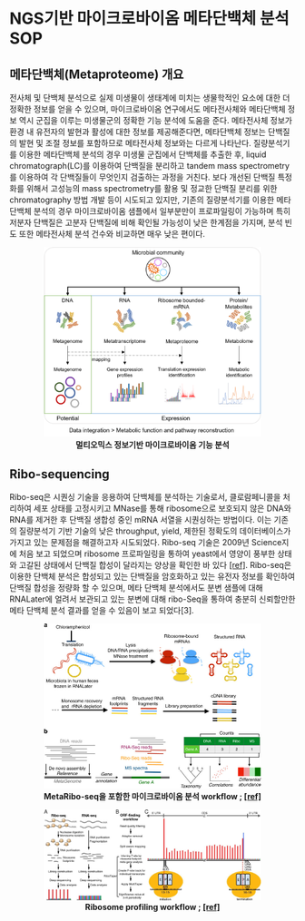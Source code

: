 # NGS기반 마이크로바이옴 메타단백체 분석 SOP

## 메타단백체(Metaproteome) 개요

전사체 및 단백체 분석으로 실제 미생물이 생태계에 미치는 생물학적인 요소에 대한 더 정확한 정보를 얻을 수 있으며, 마이크로바이옴 연구에서도 메타전사체와 메타단백체 정보 역시 군집을 이루는 미생물군의 정확한 기능 분석에 도움을 준다.
메타전사체 정보가 환경 내 유전자의 발현과 활성에 대한 정보를 제공해준다면, 메타단백체 정보는 단백질의 발현 및 조절 정보를 포함하므로 메타전사체 정보와는 다르게 나타난다.
질량분석기를 이용한 메타단백체 분석의 경우 미생물 군집에서 단백체를 추출한 후, liquid chromatograph(LC)를 이용하여 단백질을 분리하고 tandem mass spectrometry를 이용하여 각 단백질들이 무엇인지 검출하는 과정을 거친다.
보다 개선된 단백질 특정화를 위해서 고성능의 mass spectrometry를 활용 및 정교한 단백질 분리를 위한 chromatography 방법 개발 등이 시도되고 있지만, 기존의 질량분석기를 이용한 메타단백체 분석의 경우 마이크로바이옴 샘플에서 일부분만이 프로파일링이 가능하며 특히 저분자 단백질은 고분자 단백질에 비해 확인될 가능성이 낮은 한계점을 가지며, 분석 빈도 또한 메타전사체 분석 건수와 비교하면 매우 낮은 편이다. 

<figure align = "center">
  <img src="https://github.com/sujin9819/MetaInsight/blob/main/SOP/MetaProteomic/img/P_0_1.png?raw=true" style="width:90%">
  <figcaption><b>멀티오믹스 정보기반 마이크로바이옴 기능 분석</b></figcaption>  
</figure>

## Ribo-sequencing

Ribo-seq은 시퀀싱 기술을 응용하여 단백체를 분석하는 기술로서, 클로람페니콜을 처리하여 세포 상태를 고정시키고 MNase를 통해 ribosome으로 보호되지 않은 DNA와 RNA를 제거한 후 단백질 생합성 중인 mRNA 서열을 시퀀싱하는 방법이다.
이는 기존의 질량분석기 기반 기술의 낮은 throughput, yield, 제한된 정확도의 데이터베이스가 가지고 있는 문제점을 해결하고자 시도되었다.
Ribo-seq 기술은 2009년 Science지에 처음 보고 되었으며 ribosome 프로파일링을 통하여 yeast에서 영양이 풍부한 상태와 고갈된 상태에서 단백질 합성이 달라지는 양상을 확인한 바 있다 [&#91;ref&#93;](https://doi.org/10.1038/s41467-020-17081-z).
Ribo-seq은 이용한 단백체 분석은 합성되고 있는 단백질을 암호화하고 있는 유전자 정보를 확인하여 단백질 합성을 정량화 할 수 있으며, 메타 단백체 분석에서도 분변 샘플에 대해 RNALater에 얼려서 보관되고 있는 분변에 대해 ribo-Seq을 통하여 충분히 신뢰할만한 메타 단백체 분석 결과를 얻을 수 있음이 보고 되었다[3].

<figure align = "center">
  <img src="https://github.com/sujin9819/MetaInsight/blob/main/SOP/MetaProteomic/img/P_0_2.jpg?raw=true" style="width:90%">
  <figcaption><b>MetaRibo-seq을 포함한 마이크로바이옴 분석 workflow ; <a href="https://doi.org/10.1038/s41467-020-17081-z">[ref]</a></b></figcaption>  
</figure>

<figure align = "center">
  <img src="https://github.com/sujin9819/MetaInsight/blob/main/SOP/MetaProteomic/img/P_0_3.jpg?raw=true" style="width:90%">
  <figcaption><b>Ribosome profiling workflow ; <a href="https://doi.org/10.1073/pnas.1614788113">[ref]</a></b></figcaption>  
</figure>